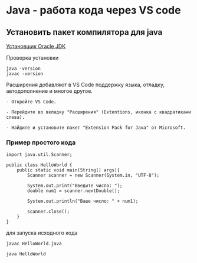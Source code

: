 # Java - работа кода через VS code

## Установить пакет компилятора для java
<a href="https://www.oracle.com/java/technologies/downloads/">Установщик Oracle JDK</a>

Проверка установки
```
java -version
javac -version
```

Расширения добавляют в VS Code поддержку языка, отладку, автодополнение и многое другое.

    - Откройте VS Code.

    - Перейдите во вкладку "Расширения" (Extentions, иконка с квадратиками слева).

    - Найдите и установите пакет "Extension Pack for Java" от Microsoft.

### Пример простого кода
```
import java.util.Scanner; 

public class HelloWorld {
    public static void main(String[] args){
        Scanner scanner = new Scanner(System.in, "UTF-8");

        System.out.print("Введите число: ");
        double num1 = scanner.nextDouble();

        System.out.println("Ваше число: " + num1);
        
        scanner.close();
    }
}
```

для запуска исходного кода
```
javac HelloWorld.java
```
```
java HelloWorld
```